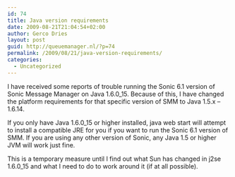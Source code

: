 ```yaml
---
id: 74
title: Java version requirements
date: 2009-08-21T21:04:54+02:00
author: Gerco Dries
layout: post
guid: http://queuemanager.nl/?p=74
permalink: /2009/08/21/java-version-requirements/
categories:
  - Uncategorized
---
```

I have received some reports of trouble running the Sonic 6.1 version of Sonic Message Manager on Java 1.6.0_15. Because of this, I have changed the platform requirements for that specific version of SMM to Java 1.5.x &#8211; 1.6.14.

If you only have Java 1.6.0_15 or higher installed, java web start will attempt to install a compatible JRE for you if you want to run the Sonic 6.1 version of SMM. If you are using any other version of Sonic, any Java 1.5 or higher JVM will work just fine.

This is a temporary measure until I find out what Sun has changed in j2se 1.6.0_15 and what I need to do to work around it (if at all possible).
